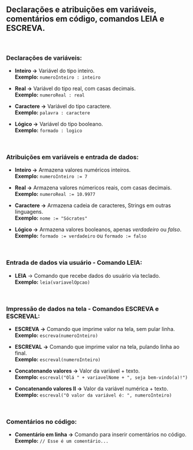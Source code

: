 ## Declarações e atribuições em variáveis, comentários em código, comandos LEIA e ESCREVA.

&nbsp;

### Declarações de variáveis:

* **Inteiro →** Variável do tipo inteiro. 
<br>**Exemplo:**  `numeroInteiro : inteiro`

* **Real →** Variável do tipo real, com casas decimais. 
<br>**Exemplo:** `numeroReal : real`

* **Caractere →** Variável do tipo caractere. 
<br>**Exemplo:** `palavra : caractere`

* **Lógico →** Variável do tipo booleano.
<br>**Exemplo:** `formado : logico`

&nbsp;

### Atribuições em variáveis e entrada de dados:

* **Inteiro →** Armazena valores numéricos inteiros. 
<br>**Exemplo:** `numeroInteiro := 7`

* **Real →** Armazena valores númericos reais, com casas decimais. 
<br>**Exemplo:** `numeroReal := 10.9977`

* **Caractere →** Armazena cadeia de caracteres, Strings em outras linguagens. 
<br>**Exemplo:** `nome := "Sócrates"`

* **Lógico →** Armazena valores booleanos, apenas _verdadeiro_ ou _falso_. 
<br>**Exemplo:** `formado := verdadeiro` ou `formado := falso`

&nbsp;

### Entrada de dados via usuário - Comando LEIA: 

* **LEIA** → Comando que recebe dados do usuário via teclado.
<br>**Exemplo:** `leia(variavelOpcao)`

&nbsp;

### Impressão de dados na tela - Comandos ESCREVA e ESCREVAL:

* **ESCREVA →** Comando que imprime valor na tela, sem pular linha. 
<br>**Exemplo:** `escreva(numeroInteiro)`

* **ESCREVAL →** Comando que imprime valor na tela, pulando linha ao final. 
<br>**Exemplo:** `escreval(numeroInteiro)`

* **Concatenando valores →** Valor da variável + texto. 
<br>**Exemplo:** `escreval("Olá " + variavelNome + ", seja bem-vindo(a)!")`

* **Concatenando valores II →** Valor da variável numérica + texto. 
<br>**Exemplo:** `escreval("O valor da variável é: ", numeroInteiro)`

&nbsp;

### Comentários no código: 

* **Comentário em linha →** Comando para inserir comentários no código. <br>**Exemplo:** `// Esse é um comentário...`
